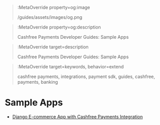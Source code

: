 > :MetaOverride property=og:image
>
> /guides/assets/images/og.png

> :MetaOverride property=og:description
>
> Cashfree Payments Developer Guides: Sample Apps

> :MetaOverride target=description
>
> Cashfree Payments Developer Guides: Sample Apps

> :MetaOverride target=keywords, behavior=extend
>
> cashfree payments, integrations, payment sdk, guides, cashfree, payments, banking

# Sample Apps

- [Django E-commerce App with Cashfree Payments Integration](https://github.com/cashfree/guides/tree/main/sample-apps/django-pg)
